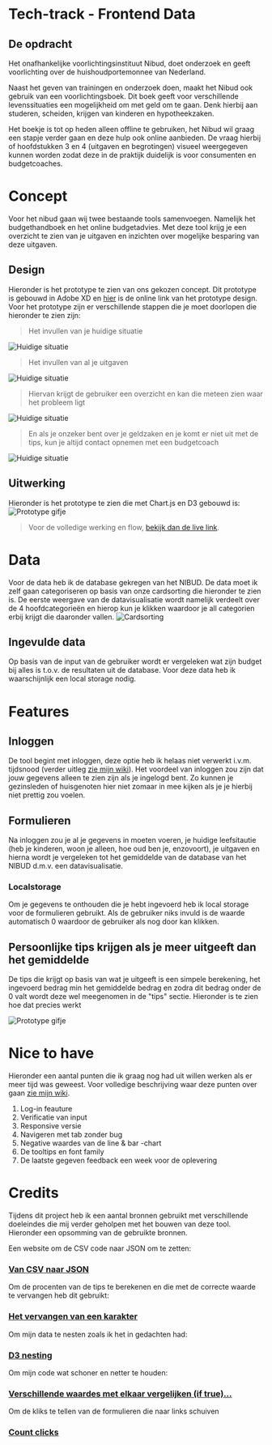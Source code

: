 # Tech-track - Frontend Data
## De opdracht
Het onafhankelijke voorlichtingsinstituut Nibud, doet onderzoek en geeft voorlichting over de huishoudportemonnee van Nederland.

Naast het geven van trainingen en onderzoek doen, maakt het Nibud ook gebruik van een voorlichtingsboek. Dit boek geeft voor verschillende levenssituaties een mogelijkheid om met geld om te gaan. Denk hierbij aan studeren, scheiden, krijgen van kinderen en hypotheekzaken.

Het boekje is tot op heden alleen offline te gebruiken, het Nibud wil graag een stapje verder gaan en deze hulp ook online aanbieden. De vraag hierbij of hoofdstukken 3 en 4 (uitgaven en begrotingen) visueel weergegeven kunnen worden zodat deze in de praktijk duidelijk is voor consumenten en budgetcoaches.

# Concept
Voor het nibud gaan wij twee bestaande tools samenvoegen. Namelijk het budgethandboek en het online budgetadvies. Met deze tool krijg je een overzicht te zien van je uitgaven en inzichten over mogelijke besparing van deze uitgaven.

## Design
Hieronder is het prototype te zien van ons gekozen concept. Dit prototype is gebouwd in Adobe XD en [hier](https://xd.adobe.com/view/33113488-6b6d-45ec-5da0-83728d24ebde-4520/) is de online link van het prototype design.
Voor het prototype zijn er verschillende stappen die je moet doorlopen die hieronder te zien zijn:

> Het invullen van je huidige situatie

![Huidige situatie](https://raw.githubusercontent.com/RoyCsuka/assets/master/situatie.png)

> Het invullen van al je uitgaven

![Huidige situatie](https://raw.githubusercontent.com/RoyCsuka/assets/master/uitgaven.png)

> Hiervan krijgt de gebruiker een overzicht en kan die meteen zien waar het probleem ligt

![Huidige situatie](https://raw.githubusercontent.com/RoyCsuka/assets/master/overzicht.png)

> En als je onzeker bent over je geldzaken en je komt er niet uit met de tips, kun je altijd contact opnemen met een budgetcoach

![Huidige situatie](https://raw.githubusercontent.com/RoyCsuka/assets/master/neemcontactop.png)

## Uitwerking
Hieronder is het prototype te zien die met Chart.js en D3 gebouwd is:
![Prototype gifje](https://i.gyazo.com/8305839a78c4f3862a8e841cb189e8ff.gif)
> Voor de volledige werking en flow, [bekijk dan de live link](https://serene-dubinsky-c2c707.netlify.com/).

# Data
Voor de data heb ik de database gekregen van het NIBUD. De data moet ik zelf gaan categoriseren op basis van onze cardsorting die hieronder te zien is. De eerste weergave van de datavisualisatie wordt namelijk verdeelt over de 4 hoofdcategorieën en hierop kun je klikken waardoor je all categorien erbij krijgt die daaronder vallen.
![Cardsorting](https://i.gyazo.com/f9475727dd713f1e6fc61be21bc74d8b.jpg)

## Ingevulde data
Op basis van de input van de gebruiker wordt er vergeleken wat zijn budget bij alles is t.o.v. de resultaten uit de database. Voor deze data heb ik waarschijnlijk een local storage nodig.

# Features
## Inloggen
De tool begint met inloggen, deze optie heb ik helaas niet verwerkt i.v.m. tijdsnood (verder uitleg [zie mijn wiki](https://github.com/RoyCsuka/nibud/wiki/Wat-er-nog-mist)). Het voordeel van inloggen zou zijn dat jouw gegevens alleen te zien zijn als je ingelogd bent. Zo kunnen je gezinsleden of huisgenoten hier niet zomaar in mee kijken als je je hierbij niet prettig zou voelen.

## Formulieren
Na inloggen zou je al je gegevens in moeten voeren, je huidige leefsitautie (heb je kinderen, woon je alleen, hoe oud ben je, enzovoort), je uitgaven en hierna wordt je vergeleken tot het gemiddelde van de database van het NIBUD d.m.v. een datavisualisatie.

### Localstorage
Om je gegevens te onthouden die je hebt ingevoerd heb ik local storage voor de formulieren gebruikt. Als de gebruiker niks invuld is de waarde automatisch 0 waardoor de gebruiker als nog door kan klikken.

## Persoonlijke tips krijgen als je meer uitgeeft dan het gemiddelde
De tips die krijgt op basis van wat je uitgeeft is een simpele berekening, het ingevoerd bedrag min het gemiddelde bedrag en zodra dit bedrag onder de 0 valt wordt deze wel meegenomen in de "tips" sectie. Hieronder is te zien hoe dat precies werkt

![Prototype gifje](https://i.gyazo.com/ca251945a2364ddb6dfc39508ba2e534.gif)

# Nice to have
Hieronder een aantal punten die ik graag nog had uit willen werken als er meer tijd was geweest. Voor volledige beschrijving waar deze punten over gaan [zie mijn wiki](https://github.com/RoyCsuka/nibud/wiki/Wat-er-nog-mist).
1. Log-in feauture
2. Verificatie van input
3. Responsive versie
4. Navigeren met tab zonder bug
5. Negative waardes van de line & bar -chart
6. De tooltips en font family
7. De laatste gegeven feedback een week voor de oplevering

# Credits
Tijdens dit project heb ik een aantal bronnen gebruikt met verschillende doeleindes die mij verder geholpen met het bouwen van deze tool. Hieronder een opsomming van de gebruikte bronnen.

Een website om de CSV code naar JSON om te zetten:
### [Van CSV naar JSON](https://www.csvjson.com/csv2json)

Om de procenten van de tips te berekenen en die met de correcte waarde te vervangen heb dit gebruikt:
### [Het vervangen van een karakter](https://stackoverflow.com/questions/10610402/javascript-replace-all-commas-in-a-string)

Om mijn data te nesten zoals ik het in gedachten had:
### [D3 nesting](http://bl.ocks.org/phoebebright/raw/3176159/)

Om mijn code wat schoner en netter te houden:
### [Verschillende waardes met elkaar vergelijken (if true)...](https://www.tjvantoll.com/2013/03/14/better-ways-of-comparing-a-javascript-string-to-multiple-values/)

Om de kliks te tellen van de formulieren die naar links schuiven
### [Count clicks](https://stackoverflow.com/questions/44572859/a-function-that-runs-on-the-second-click?answertab=oldest#tab-top)
